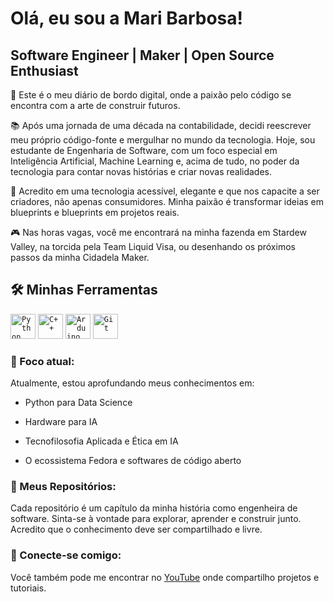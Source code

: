 # Olá, eu sou a Mari Barbosa!

## Software Engineer | Maker | Open Source Enthusiast

🍵 Este é o meu diário de bordo digital, onde a paixão pelo código se encontra com a arte de construir futuros.

📚 Após uma jornada de uma década na contabilidade, decidi reescrever meu próprio código-fonte e mergulhar no mundo da tecnologia. Hoje, sou estudante de Engenharia de Software, com um foco especial em Inteligência Artificial, Machine Learning e, acima de tudo, no poder da tecnologia para contar novas histórias e criar novas realidades.

🌟 Acredito em uma tecnologia acessível, elegante e que nos capacite a ser criadores, não apenas consumidores. Minha paixão é transformar ideias em blueprints e blueprints em projetos reais.

🎮 Nas horas vagas, você me encontrará na minha fazenda em Stardew Valley, na torcida pela Team Liquid Visa, ou desenhando os próximos passos da minha Cidadela Maker.

## 🛠️ Minhas Ferramentas
<code><img width="40px" src="https://cdn.jsdelivr.net/gh/devicons/devicon@latest/icons/python/python-original.svg" title = "Python"/></code>
<code><img width="40px" src="https://cdn.jsdelivr.net/gh/devicons/devicon@latest/icons/cplusplus/cplusplus-original.svg" title = "C++"/></code>
<code><img width="40px" src="https://cdn.jsdelivr.net/gh/devicons/devicon@latest/icons/arduino/arduino-original.svg" title = "Arduino"/></code>
<code><img width="40px" src="https://cdn.jsdelivr.net/gh/devicons/devicon@latest/icons/git/git-original.svg" title = "Git"/></code>

          
### 🎯 Foco atual:

Atualmente, estou aprofundando meus conhecimentos em:

- Python para Data Science

- Hardware para IA

- Tecnofilosofia Aplicada e Ética em IA

- O ecossistema Fedora e softwares de código aberto

### 🔗 Meus Repositórios:
Cada repositório é um capítulo da minha história como engenheira de software. Sinta-se à vontade para explorar, aprender e construir junto. Acredito que o conhecimento deve ser compartilhado e livre.

### 🚀 Conecte-se comigo:

Você também pode me encontrar no [YouTube](https://www.youtube.com/@devdocha) onde compartilho projetos e tutoriais.
